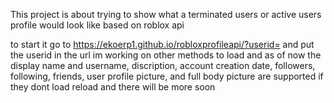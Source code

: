 This project is about trying to show what a terminated users or active users profile would look like based on roblox api

to start it go to https://ekoerp1.github.io/robloxprofileapi/?userid= and put the userid in the url im working on other methods to load and as of now the display name and username, discription, account creation date, followers, following, friends, user profile picture, and full body picture are supported if they dont load reload and there will be more soon
